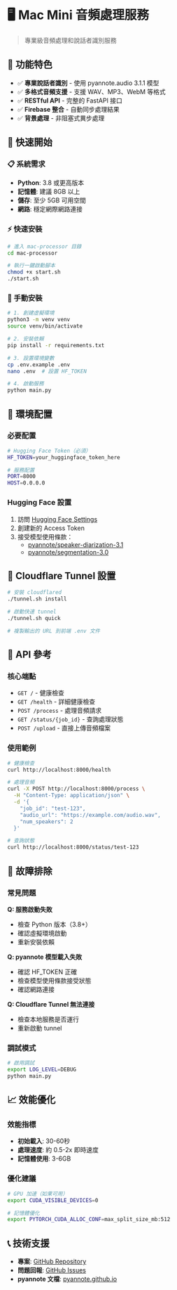 # 🖥️ Mac Mini 音頻處理服務

> 專業級音頻處理和說話者識別服務

## 🎯 功能特色

- ✅ **專業說話者識別** - 使用 pyannote.audio 3.1.1 模型
- ✅ **多格式音頻支援** - 支援 WAV、MP3、WebM 等格式
- ✅ **RESTful API** - 完整的 FastAPI 接口
- ✅ **Firebase 整合** - 自動同步處理結果
- ✅ **背景處理** - 非阻塞式異步處理

## 🚀 快速開始

### 📋 系統需求

- **Python**: 3.8 或更高版本
- **記憶體**: 建議 8GB 以上
- **儲存**: 至少 5GB 可用空間
- **網路**: 穩定網際網路連接

### ⚡ 快速安裝

```bash
# 進入 mac-processor 目錄
cd mac-processor

# 執行一鍵啟動腳本
chmod +x start.sh
./start.sh
```

### 🔧 手動安裝

```bash
# 1. 創建虛擬環境
python3 -m venv venv
source venv/bin/activate

# 2. 安裝依賴
pip install -r requirements.txt

# 3. 設置環境變數
cp .env.example .env
nano .env  # 設置 HF_TOKEN

# 4. 啟動服務
python main.py
```

## 🔑 環境配置

### 必要配置

```bash
# Hugging Face Token（必須）
HF_TOKEN=your_huggingface_token_here

# 服務配置
PORT=8000
HOST=0.0.0.0
```

### Hugging Face 設置

1. 訪問 [Hugging Face Settings](https://huggingface.co/settings/tokens)
2. 創建新的 Access Token
3. 接受模型使用條款：
   - [pyannote/speaker-diarization-3.1](https://huggingface.co/pyannote/speaker-diarization-3.1)
   - [pyannote/segmentation-3.0](https://huggingface.co/pyannote/segmentation-3.0)

## 🔗 Cloudflare Tunnel 設置

```bash
# 安裝 cloudflared
./tunnel.sh install

# 啟動快速 tunnel
./tunnel.sh quick

# 複製輸出的 URL 到前端 .env 文件
```

## 📡 API 參考

### 核心端點

- `GET /` - 健康檢查
- `GET /health` - 詳細健康檢查
- `POST /process` - 處理音頻請求
- `GET /status/{job_id}` - 查詢處理狀態
- `POST /upload` - 直接上傳音頻檔案

### 使用範例

```bash
# 健康檢查
curl http://localhost:8000/health

# 處理音頻
curl -X POST http://localhost:8000/process \
  -H "Content-Type: application/json" \
  -d '{
    "job_id": "test-123",
    "audio_url": "https://example.com/audio.wav",
    "num_speakers": 2
  }'

# 查詢狀態
curl http://localhost:8000/status/test-123
```

## 🐛 故障排除

### 常見問題

**Q: 服務啟動失敗**
- 檢查 Python 版本（3.8+）
- 確認虛擬環境啟動
- 重新安裝依賴

**Q: pyannote 模型載入失敗**
- 確認 HF_TOKEN 正確
- 檢查模型使用條款接受狀態
- 確認網路連接

**Q: Cloudflare Tunnel 無法連接**
- 檢查本地服務是否運行
- 重新啟動 tunnel

### 調試模式

```bash
# 啟用調試
export LOG_LEVEL=DEBUG
python main.py
```

## 📈 效能優化

### 效能指標
- **初始載入**: 30-60秒
- **處理速度**: 約 0.5-2x 即時速度
- **記憶體使用**: 3-6GB

### 優化建議
```bash
# GPU 加速（如果可用）
export CUDA_VISIBLE_DEVICES=0

# 記憶體優化
export PYTORCH_CUDA_ALLOC_CONF=max_split_size_mb:512
```

## 📞 技術支援

- **專案**: [GitHub Repository](https://github.com/garyyang1001/aplay-ai-meeting-tool)
- **問題回報**: [GitHub Issues](https://github.com/garyyang1001/aplay-ai-meeting-tool/issues)
- **pyannote 文檔**: [pyannote.github.io](https://pyannote.github.io/)
